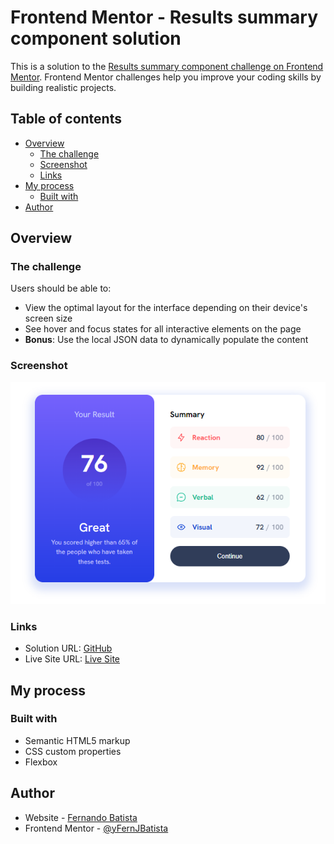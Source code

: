 # Frontend Mentor - Results summary component solution

This is a solution to the [Results summary component challenge on Frontend Mentor](https://www.frontendmentor.io/challenges/results-summary-component-CE_K6s0maV). Frontend Mentor challenges help you improve your coding skills by building realistic projects.

## Table of contents

- [Overview](#overview)
  - [The challenge](#the-challenge)
  - [Screenshot](#screenshot)
  - [Links](#links)
- [My process](#my-process)
  - [Built with](#built-with)
- [Author](#author)

## Overview

### The challenge

Users should be able to:

- View the optimal layout for the interface depending on their device's screen size
- See hover and focus states for all interactive elements on the page
- **Bonus**: Use the local JSON data to dynamically populate the content

### Screenshot

![Project screenshot](./assets/images/Results%20summary%20component%20screenshot.png)

### Links

- Solution URL: [GitHub](https://github.com/FernJBatista/Results-Summary-Component)
- Live Site URL: [Live Site](https://fernjbatista.github.io/Results-Summary-Component/)

## My process

### Built with

- Semantic HTML5 markup
- CSS custom properties
- Flexbox

## Author

- Website - [Fernando Batista](https://www.fernando-batista.webflow.io)
- Frontend Mentor - [@yFernJBatista](https://www.frontendmentor.io/profile/FernJBatista)